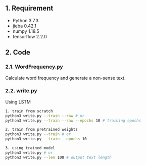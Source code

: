 ## 1. Requirement

- Python 3.7.3
- jieba 0.42.1
- numpy 1.18.5
- tensorflow 2.2.0



## 2. Code

### 2.1. WordFrequency.py

Calculate word frequency and generate a non-sense text. 

### 2.2. write.py

Using LSTM

```bash
1. train from scratch
python3 write.py --train --raw # or
python3 write.py --train --raw --epochs 10 # training epochs 

2. train from pretrained weights
python3 write.py --train # or
python3 write.py --train --epochs 10

3. using trained model
python3 write.py # or
python3 write.py --len 100 # output text length
```


